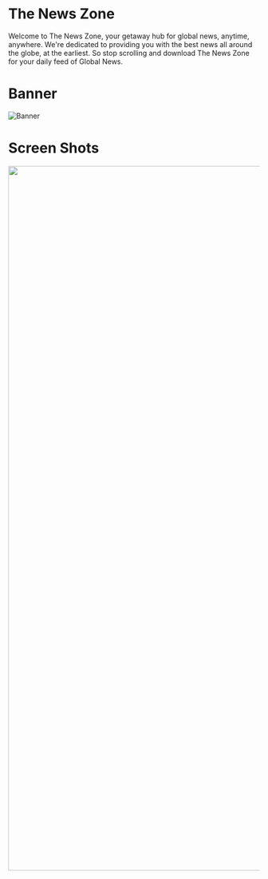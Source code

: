 # The News Zone

Welcome to The News Zone, your getaway hub for global news, anytime, anywhere. We're dedicated to providing you with the best news all around the globe, at the earliest. So stop scrolling and download The News Zone for your daily feed of Global News.

# Banner
![Banner](https://user-images.githubusercontent.com/60298946/172218854-b42bf656-de04-43b8-a82e-ba3678c9c327.png)

# Screen Shots
<img src = https://user-images.githubusercontent.com/60298946/172221066-5628660a-91f2-42cc-962a-a1c875dd6669.jpeg height = "1412" width="652" />
